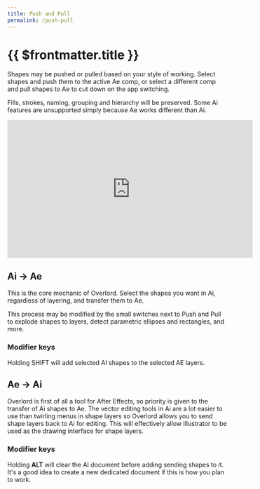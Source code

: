 ```yaml
---
title: Push and Pull
permalink: /push-pull
---
```


# {{ $frontmatter.title }}

Shapes may be pushed or pulled based on your style of working. Select shapes and push them to the active Ae comp, or select a different comp and pull shapes to Ae to cut down on the app switching.  

Fills, strokes, naming, grouping and hierarchy will be preserved. Some Ai features are unsupported simply because Ae works different than Ai.

<iframe width="560" height="315" src="https://www.youtube.com/embed/sP95Xab0i6k" frameborder="0" allow="accelerometer; autoplay; encrypted-media; gyroscope; picture-in-picture" allowfullscreen></iframe>

## Ai → Ae

This is the core mechanic of Overlord. Select the shapes you want in Ai, regardless of layering, and transfer them to Ae. 

This process may be modified by the small switches next to Push and Pull to explode shapes to layers, detect parametric ellipses and rectangles, and more. 

### Modifier keys
Holding SHIFT will add selected AI shapes to the selected AE layers.


## Ae → Ai
Overlord is first of all a tool for After Effects, so priority is given to the transfer of Ai shapes to Ae. The vector editing tools in Ai are a lot easier to use than twirling menus in shape layers so Overlord allows you to send shape layers back to Ai for editing. This will effectively allow Illustrator to be used as the drawing interface for shape layers. 

### Modifier keys

Holding **ALT** will clear the AI document before adding sending shapes to it. It's a good idea to create a new dedicated document if this is how you plan to work. 